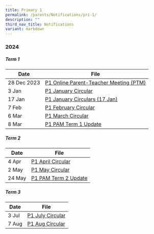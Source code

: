 ```yaml
---
title: Primary 1
permalink: /parents/Notifications/pri-1/
description: ""
third_nav_title: Notifications
variant: markdown
---
```

### **2024**

##### Term 1

| Date| File | 
| -------- | -------- |
|28 Dec 2023|[P1 Online Parent-Teacher Meeting (PTM)](/files/Notification%202024/P1/RGPS_N24_P1_001.pdf)|
|3 Jan|[P1 January Circular](/files/Notification%202024/P1/RGPS_N24_P1_002_P1_January_Circulars.pdf)|
|17 Jan|[P1 January Circulars (17 Jan)](/files/Notification%202024/P1/RGPS_N24_P1_004_P1_January_Circulars__17_January_.pdf)|
|7 Feb|[P1 February Circular](/files/Notification%202024/P1/RGPS_N24_P1_005_P1_February_Circulars.pdf)|
|6 Mar|[P1 March Circular](/files/Notification%202024/P1/P1__March_Circulars.pdf)|
|8 Mar|[P1 PAM Term 1 Update](/files/Notification%202024/P1/Term_1_P1_PAM_Update_2024.pdf)|

##### Term 2

| Date| File | 
| -------- | -------- |
|4 Apr|[P1 April Circular](/files/Notification%202024/P1/RGPS_N24_P1_009_P1_April_Circulars_Final.pdf)|
|2 May|[P1 May Circular](/files/Notification%202024/P1/RGPS_N24_P1_010_May_Circulars.pdf)|
|24 May|[P1 PAM Term 2 Update](/files/Notification%202024/P1/Term_2_2024_P1_PAM_Termly_Update.pdf)|

##### Term 3

| Date| File | 
| -------- | -------- |
|3 Jul|[P1 July Circular](/files/Notification%202024/P1/RGPS_N24_P1_012_P1_July_Circulars.pdf)|
|7 Aug|[P1 Aug Circular](/files/Notification%202024/P1/RGPS_N24_P1_014.pdf)|